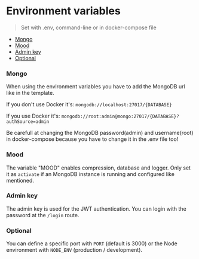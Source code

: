 # Environment variables

> Set with .env, command-line or in docker-compose file

- [Mongo](#mongo)
- [Mood](#mood)
- [Admin key](#Admin-Key)
- [Optional](#Optional)

### Mongo

When using the environment variables you have to add the MongoDB url like in the template.

If you don't use Docker it's: `mongodb://localhost:27017/{DATABASE}`

If you use Docker it's: `mongodb://root:admin@mongo:27017/{DATABASE}?authSource=admin`

Be carefull at changing the MongoDB password(admin) and username(root) in docker-compose because you have to change it in the .env file too!

### Mood

The variable "MOOD" enables compression, database and logger. Only set it as `activate` if an MongoDB instance is running and configured like mentioned.

### Admin key

The admin key is used for the JWT authentication. You can login with the password at the `/login` route.

### Optional

You can define a specific port with `PORT` (default is 3000) or the Node environment with `NODE_ENV` (production / development).